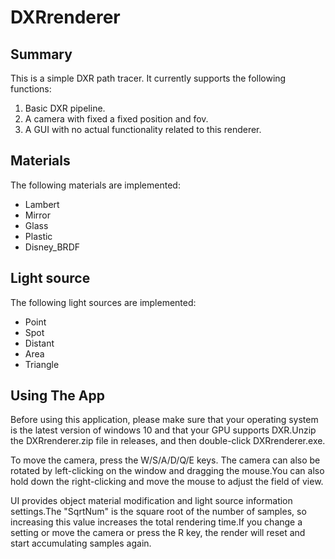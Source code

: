 # DXRrenderer
## Summary
This is a simple DXR path tracer. It currently supports the following functions:
  1. Basic DXR pipeline.
  2. A camera with fixed a fixed position and fov.
  3. A GUI with no actual functionality related to this renderer.

## Materials
The following materials are implemented:
  * Lambert  
  * Mirror
  * Glass
  * Plastic
  * Disney_BRDF

## Light source
The following light sources are implemented:
  * Point   
  * Spot
  * Distant   
  * Area
  * Triangle      

## Using The App
Before using this application, please make sure that your operating system is the latest version of windows 10 and that your GPU supports DXR.Unzip the DXRrenderer.zip file in releases, and then double-click DXRrenderer.exe.

To move the camera, press the W/S/A/D/Q/E keys. The camera can also be rotated by left-clicking on the window and dragging the mouse.You can also hold down the right-clicking and move the mouse to adjust the field of view.

UI provides object material modification and light source information settings.The "SqrtNum" is the square root of the number of samples, so increasing this value increases the total rendering time.If you change a setting or move the camera or press the R key, the render will reset and start accumulating samples again. 
